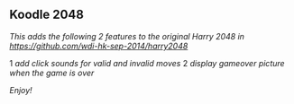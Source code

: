 ## Koodle 2048

_This adds the following 2 features to the original Harry 2048 in https://github.com/wdi-hk-sep-2014/harry2048_

1 _add click sounds for valid and invalid moves_
2 _display gameover picture when the game is over_

_Enjoy!_
